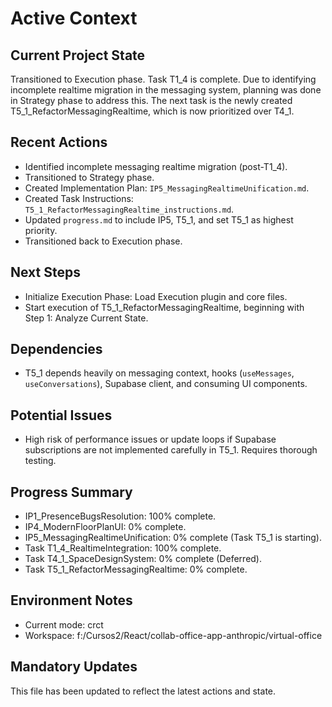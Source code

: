 # Active Context

## Current Project State
Transitioned to Execution phase. Task T1_4 is complete. Due to identifying incomplete realtime migration in the messaging system, planning was done in Strategy phase to address this. The next task is the newly created T5_1_RefactorMessagingRealtime, which is now prioritized over T4_1.

## Recent Actions
- Identified incomplete messaging realtime migration (post-T1_4).
- Transitioned to Strategy phase.
- Created Implementation Plan: `IP5_MessagingRealtimeUnification.md`.
- Created Task Instructions: `T5_1_RefactorMessagingRealtime_instructions.md`.
- Updated `progress.md` to include IP5, T5_1, and set T5_1 as highest priority.
- Transitioned back to Execution phase.

## Next Steps
- Initialize Execution Phase: Load Execution plugin and core files.
- Start execution of T5_1_RefactorMessagingRealtime, beginning with Step 1: Analyze Current State.

## Dependencies
- T5_1 depends heavily on messaging context, hooks (`useMessages`, `useConversations`), Supabase client, and consuming UI components.

## Potential Issues
- High risk of performance issues or update loops if Supabase subscriptions are not implemented carefully in T5_1. Requires thorough testing.

## Progress Summary
- IP1_PresenceBugsResolution: 100% complete.
- IP4_ModernFloorPlanUI: 0% complete.
- IP5_MessagingRealtimeUnification: 0% complete (Task T5_1 is starting).
- Task T1_4_RealtimeIntegration: 100% complete.
- Task T4_1_SpaceDesignSystem: 0% complete (Deferred).
- Task T5_1_RefactorMessagingRealtime: 0% complete.

## Environment Notes
- Current mode: crct
- Workspace: f:/Cursos2/React/collab-office-app-anthropic/virtual-office

## Mandatory Updates
This file has been updated to reflect the latest actions and state.
